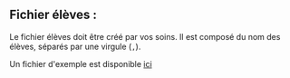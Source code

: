 ## Fichier élèves :
Le fichier élèves doit être créé par vos soins. Il est composé du nom des élèves, séparés par une virgule (`,`).

Un fichier d'exemple est disponible [ici](https:/github.com/ethandudu/StudentPicker/blob/main/example.txt)
